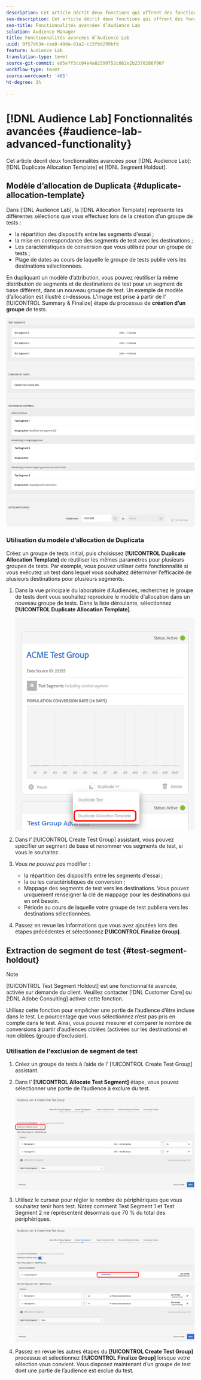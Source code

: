 ```yaml
---
description: Cet article décrit deux fonctions qui offrent des fonctionnalités avancées pour le modèle d'allocation des Duplicata du laboratoire d'Audiences et le délai d'attente des segments.
seo-description: Cet article décrit deux fonctions qui offrent des fonctionnalités avancées pour le modèle d'allocation des Duplicata du laboratoire d'Audiences et le délai d'attente des segments.
seo-title: Fonctionnalités avancées d’Audience Lab
solution: Audience Manager
title: Fonctionnalités avancées d’Audience Lab
uuid: 0f57d634-caa0-40da-81a2-c23fbd299bfd
feature: Audience Lab
translation-type: tm+mt
source-git-commit: e05eff3cc04e4a82399752c862e2b2370286f96f
workflow-type: tm+mt
source-wordcount: '465'
ht-degree: 1%

---
```



# [!DNL Audience Lab] Fonctionnalités avancées {#audience-lab-advanced-functionality}

Cet article décrit deux fonctionnalités avancées pour [!DNL Audience Lab]: [!DNL Duplicate Allocation Template] et [!DNL Segment Holdout].

## Modèle d’allocation de Duplicata {#duplicate-allocation-template}

<!-- 
<p>The <b>Allocation Template</b> represents how you split a test group into test segments and the way the test segments are mapped to destinations. </p>
 -->

Dans [!DNL Audience Lab], la [!DNL Allocation Template] représente les différentes sélections que vous effectuez lors de la création d’un groupe de tests :

* la répartition des dispositifs entre les segments d&#39;essai ;
* la mise en correspondance des segments de test avec les destinations ;
* Les caractéristiques de conversion que vous utilisez pour un groupe de tests ;
* Plage de dates au cours de laquelle le groupe de tests publie vers les destinations sélectionnées.

En dupliquant un modèle d’attribution, vous pouvez réutiliser la même distribution de segments et de destinations de test pour un segment de base différent, dans un nouveau groupe de test. Un exemple de modèle d’allocation est illustré ci-dessous. L’image est prise à partir de l’ [!UICONTROL Summary & Finalize] étape du processus de **création d’un groupe** de tests.

![](assets/allocation_template_3.png)

<!--
With the option to duplicate allocation templates, you can increase your productivity when running multivariate tests as part of multivariate campaigns.
-->

### Utilisation du modèle d’allocation de Duplicata

Créez un groupe de tests initial, puis choisissez **[!UICONTROL Duplicate Allocation Template]** de réutiliser les mêmes paramètres pour plusieurs groupes de tests. Par exemple, vous pouvez utiliser cette fonctionnalité si vous exécutez un test dans lequel vous souhaitez déterminer l’efficacité de plusieurs destinations pour plusieurs segments.

1. Dans la vue principale du laboratoire d&#39;Audiences, recherchez le groupe de tests dont vous souhaitez reproduire le modèle d&#39;allocation dans un nouveau groupe de tests. Dans la liste déroulante, sélectionnez **[!UICONTROL Duplicate Allocation Template]**.

   ![](assets/duplicate-allocation-template.png)

2. Dans l’ [!UICONTROL Create Test Group] assistant, vous pouvez spécifier un segment de base et renommer vos segments de test, si vous le souhaitez.
3. Vous *ne pouvez pas* modifier :

   * la répartition des dispositifs entre les segments d&#39;essai ;
   * la ou les caractéristiques de conversion ;
   * Mappage des segments de test vers les destinations. Vous pouvez uniquement renseigner la clé de mappage pour les destinations qui en ont besoin.
   * Période au cours de laquelle votre groupe de test publiera vers les destinations sélectionnées.

4. Passez en revue les informations que vous avez ajoutées lors des étapes précédentes et sélectionnez **[!UICONTROL Finalize Group]**.

## Extraction de segment de test {#test-segment-holdout}

>[!NOTE]
>
>[!UICONTROL Test Segment Holdout] est une fonctionnalité avancée, activée sur demande du client. Veuillez contacter [!DNL Customer Care] ou [!DNL Adobe Consulting] activer cette fonction.

Utilisez cette fonction pour empêcher une partie de l’audience d’être incluse dans le test. Le pourcentage que vous sélectionnez n’est pas pris en compte dans le test. Ainsi, vous pouvez mesurer et comparer le nombre de conversions à partir d’audiences ciblées (activées sur les destinations) et non ciblées (groupe d’exclusion).

<!--
<p>Note that this option is different to the control segment because it subtracts the percentage ................. You can withhold an audience group and still use a control segment. </p>
-->

### Utilisation de l&#39;exclusion de segment de test

1. Créez un groupe de tests à l’aide de l’ [!UICONTROL Create Test Group] assistant.
1. Dans l’ **[!UICONTROL Allocate Test Segment]** étape, vous pouvez sélectionner une partie de l’audience à exclure du test.

   ![Article Liste](assets/test-segment-holdout.png)

1. Utilisez le curseur pour régler le nombre de périphériques que vous souhaitez tenir hors test. Notez comment Test Segment 1 et Test Segment 2 ne représentent désormais que 70 % du total des périphériques.

   ![](assets/test-segment-holdout-selected.png)

1. Passez en revue les autres étapes du **[!UICONTROL Create Test Group]** processus et sélectionnez **[!UICONTROL Finalize Group]** lorsque votre sélection vous convient. Vous disposez maintenant d’un groupe de test dont une partie de l’audience est exclue du test.
